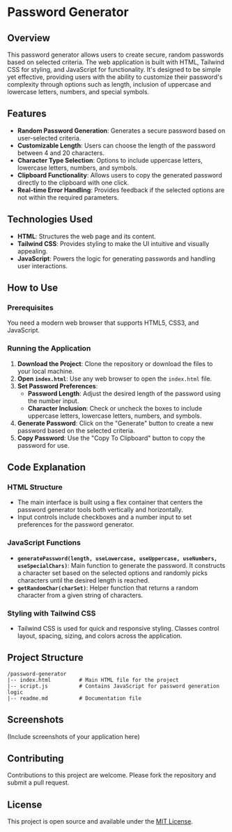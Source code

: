 # Password Generator

## Overview

This password generator allows users to create secure, random passwords based on selected criteria. The web application is built with HTML, Tailwind CSS for styling, and JavaScript for functionality. It's designed to be simple yet effective, providing users with the ability to customize their password's complexity through options such as length, inclusion of uppercase and lowercase letters, numbers, and special symbols.

## Features

- **Random Password Generation**: Generates a secure password based on user-selected criteria.
- **Customizable Length**: Users can choose the length of the password between 4 and 20 characters.
- **Character Type Selection**: Options to include uppercase letters, lowercase letters, numbers, and symbols.
- **Clipboard Functionality**: Allows users to copy the generated password directly to the clipboard with one click.
- **Real-time Error Handling**: Provides feedback if the selected options are not within the required parameters.

## Technologies Used

- **HTML**: Structures the web page and its content.
- **Tailwind CSS**: Provides styling to make the UI intuitive and visually appealing.
- **JavaScript**: Powers the logic for generating passwords and handling user interactions.

## How to Use

### Prerequisites

You need a modern web browser that supports HTML5, CSS3, and JavaScript.

### Running the Application

1. **Download the Project**: Clone the repository or download the files to your local machine.
2. **Open `index.html`**: Use any web browser to open the `index.html` file.
3. **Set Password Preferences**:
   - **Password Length**: Adjust the desired length of the password using the number input.
   - **Character Inclusion**: Check or uncheck the boxes to include uppercase letters, lowercase letters, numbers, and symbols.
4. **Generate Password**: Click on the "Generate" button to create a new password based on the selected criteria.
5. **Copy Password**: Use the "Copy To Clipboard" button to copy the password for use.

## Code Explanation

### HTML Structure

- The main interface is built using a flex container that centers the password generator tools both vertically and horizontally.
- Input controls include checkboxes and a number input to set preferences for the password generator.

### JavaScript Functions

- **`generatePassword(length, useLowercase, useUppercase, useNumbers, useSpecialChars)`**: Main function to generate the password. It constructs a character set based on the selected options and randomly picks characters until the desired length is reached.
- **`getRandomChar(charSet)`**: Helper function that returns a random character from a given string of characters.

### Styling with Tailwind CSS

- Tailwind CSS is used for quick and responsive styling. Classes control layout, spacing, sizing, and colors across the application.

## Project Structure

```
/password-generator
|-- index.html         # Main HTML file for the project
|-- script.js          # Contains JavaScript for password generation logic
|-- readme.md          # Documentation file
```

## Screenshots

(Include screenshots of your application here)

## Contributing

Contributions to this project are welcome. Please fork the repository and submit a pull request.

## License

This project is open source and available under the [MIT License](LICENSE).

